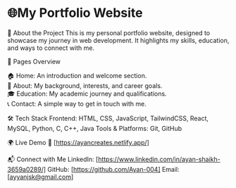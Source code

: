 <h1>🌐My Portfolio Website</h1>

🚀 About the Project
This is my personal portfolio website, designed to showcase my journey in web development. It highlights my skills, education, and ways to connect with me.

📌 Pages Overview

🏠 Home: An introduction and welcome section.<br>
👤 About: My background, interests, and career goals.<br>
🎓 Education: My academic journey and qualifications.<br>
📞 Contact: A simple way to get in touch with me.<br>

🛠️ Tech Stack
Frontend: HTML, CSS, JavaScript, TailwindCSS, React, MySQL, Python, C, C++, Java
Tools & Platforms: Git, GitHub

🌍 Live Demo
🔗 [https://ayancreates.netlify.app/]

📬 Connect with Me
LinkedIn: [https://www.linkedin.com/in/ayan-shaikh-3659a0289/]
GitHub: [https://github.com/Ayan-004]
Email: [ayyanjsk@gmail.com]

